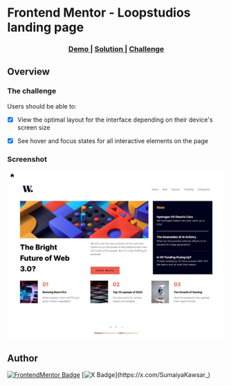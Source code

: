 # Frontend Mentor - Loopstudios landing page

<div align="center">
  <h3>
    <a href="https://sumaiyakawsar.github.io/frontend-mentor-challenges-using-react/#/project24">
      Demo
    </a>
    <span> | </span>
    <a href="https://github.com/sumaiyakawsar/frontend-mentor-challenges-using-react/tree/main/src/pages/24-loopstudios-landing-page">
      Solution
    </a>
    <span> | </span>
    <a href="https://www.frontendmentor.io/challenges/loopstudios-landing-page-N88J5Onjw">
      Challenge
    </a>
  </h3>
</div>
 

## Overview

### The challenge

Users should be able to:

- [x] View the optimal layout for the interface depending on their device's screen size
- [x] See hover and focus states for all interactive elements on the page


### Screenshot

![Screenshot](../homepage/images/project22-news-homepage.webp)


## Author

[![FrontendMentor Badge](https://img.shields.io/badge/-_SumaiyaKawsar_-3F54A3?style=plastic&labelColor=3F54A3&logo=frontend-mentor&logoColor=white&link=https://www.frontendmentor.io/profile/sumaiyakawsar)](https://www.frontendmentor.io/profile/sumaiyakawsar) [![X Badge](https://img.shields.io/badge/-_SumaiyaKawsar_-black?style=plastic&labelColor=black&logo=X&logoColor=white&link=https://x.com/SumaiyaKawsar_)](https://x.com/SumaiyaKawsar_)
